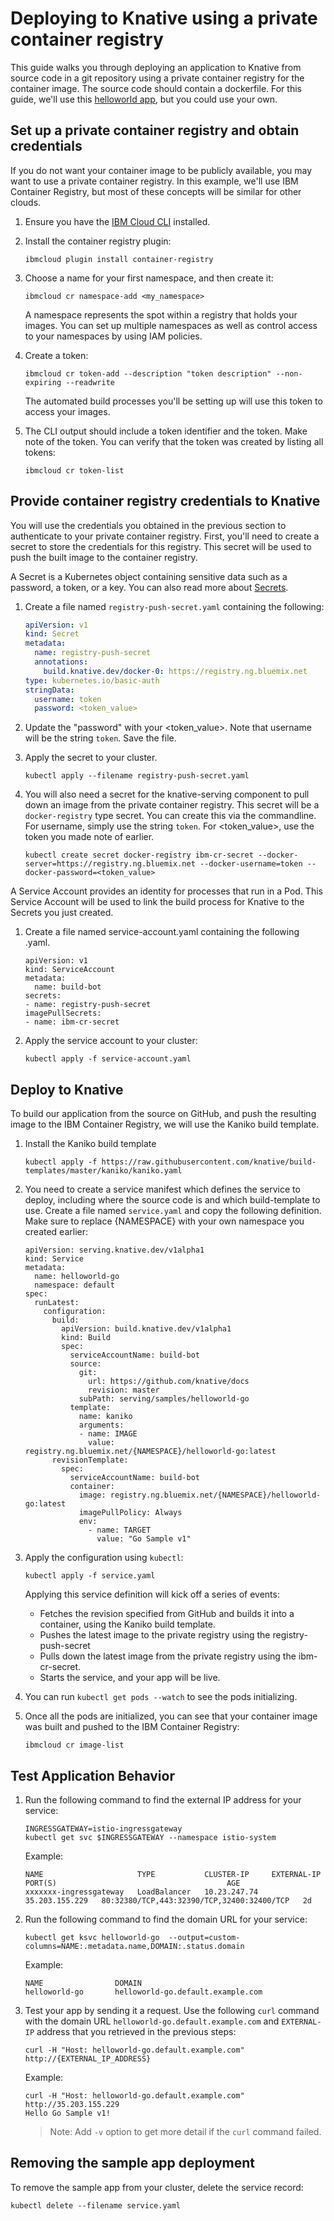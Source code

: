 # Deploying to Knative using a private container registry
This guide walks you through deploying an application to Knative from source code in a git repository using a private container registry for the container image. The source code should contain a dockerfile. For this guide, we'll use this [helloworld app](https://github.com/knative/docs/tree/master/serving/samples/helloworld-go), but you could use your own.


## Set up a private container registry and obtain credentials
If you do not want your container image to be publicly available, you may want to use a private container registry. In this example, we'll use IBM Container Registry, but most of these concepts will be similar for other clouds.

1. Ensure you have the [IBM Cloud CLI](https://cloud.ibm.com/docs/cli/reference/ibmcloud/download_cli.html#install_use) installed.  

1. Install the container registry plugin:

    ```
    ibmcloud plugin install container-registry
    ```

1. Choose a name for your first namespace, and then create it: 

    ```
    ibmcloud cr namespace-add <my_namespace>
    ```
    
    A namespace represents the spot within a registry that holds your images. You can set up multiple namespaces as well as control access to your namespaces by using IAM policies.

1. Create a token:

    ```
    ibmcloud cr token-add --description "token description" --non-expiring --readwrite
    ```
    
    The automated build processes you'll be setting up will use this token to access your images.

1. The CLI output should include a token identifier and the token. Make note of the token. You can verify that the token was created by listing all tokens:

    ```
    ibmcloud cr token-list
    ```

## Provide container registry credentials to Knative
You will use the credentials you obtained in the previous section to authenticate to your private container registry. First, you'll need to create a secret to store the credentials for this registry. This secret will be used to push the built image to the container registry.

A Secret is a Kubernetes object containing sensitive data such as a password, a token, or a key. You can also read more about [Secrets](https://kubernetes.io/docs/concepts/configuration/secret/).

1. Create a file named `registry-push-secret.yaml` containing the following:

    ```yaml
    apiVersion: v1
    kind: Secret
    metadata:
      name: registry-push-secret
      annotations:
        build.knative.dev/docker-0: https://registry.ng.bluemix.net
    type: kubernetes.io/basic-auth
    stringData:
      username: token
      password: <token_value>
    ```

1. Update the "password" with your <token_value>. Note that username will be the string `token`. Save the file.

1. Apply the secret to your cluster.

    ```
    kubectl apply --filename registry-push-secret.yaml
    ```

1. You will also need a secret for the knative-serving component to pull down an image from the private container registry. This secret will be a `docker-registry` type secret. You can create this via the commandline. For username, simply use the string `token`. For <token_value>, use the token you made note of earlier.

    ```
    kubectl create secret docker-registry ibm-cr-secret --docker-server=https://registry.ng.bluemix.net --docker-username=token --docker-password=<token_value>
    ```

A Service Account provides an identity for processes that run in a Pod. This Service Account will be used to link the build process for Knative to the Secrets you just created.

1. Create a file named service-account.yaml containing the following .yaml.

    ```
    apiVersion: v1
    kind: ServiceAccount
    metadata:
      name: build-bot
    secrets:
    - name: registry-push-secret
    imagePullSecrets:
    - name: ibm-cr-secret
    ```

1. Apply the service account to your cluster:

    ```
    kubectl apply -f service-account.yaml
    ```

## Deploy to Knative
To build our application from the source on GitHub, and push the resulting image to the IBM Container Registry, we will use the Kaniko build template.

1. Install the Kaniko build template

    ```
    kubectl apply -f https://raw.githubusercontent.com/knative/build-templates/master/kaniko/kaniko.yaml
    ```

1. You need to create a service manifest which defines the service to deploy, including where the source code is and which build-template to use. Create a file named `service.yaml` and copy the following definition. Make sure to replace {NAMESPACE} with your own namespace you created earlier:

    ```
    apiVersion: serving.knative.dev/v1alpha1
    kind: Service
    metadata:
      name: helloworld-go
      namespace: default
    spec:
      runLatest:
        configuration:
          build:
            apiVersion: build.knative.dev/v1alpha1
            kind: Build
            spec:
              serviceAccountName: build-bot
              source:
                git:
                  url: https://github.com/knative/docs
                  revision: master
                subPath: serving/samples/helloworld-go
              template:
                name: kaniko
                arguments:
                - name: IMAGE
                  value: registry.ng.bluemix.net/{NAMESPACE}/helloworld-go:latest
          revisionTemplate:
            spec:
              serviceAccountName: build-bot
              container:
                image: registry.ng.bluemix.net/{NAMESPACE}/helloworld-go:latest 
                imagePullPolicy: Always
                env:
                  - name: TARGET
                    value: "Go Sample v1"
    ```

1. Apply the configuration using `kubectl`:
    
    ```
    kubectl apply -f service.yaml
    ```

    Applying this service definition will kick off a series of events:
    - Fetches the revision specified from GitHub and builds it into a container, using the Kaniko build template.
    - Pushes the latest image to the private registry using the registry-push-secret
    - Pulls down the latest image from the private registry using the ibm-cr-secret.
    - Starts the service, and your app will be live.


1. You can run `kubectl get pods --watch` to see the pods initializing.

1. Once all the pods are initialized, you can see that your container image was built and pushed to the IBM Container Registry:

    ```
    ibmcloud cr image-list
    ```

## Test Application Behavior
1. Run the following command to find the external IP address for your service:

   ```shell
   INGRESSGATEWAY=istio-ingressgateway
   kubectl get svc $INGRESSGATEWAY --namespace istio-system
   ```

   Example:

   ```shell
   NAME                     TYPE           CLUSTER-IP     EXTERNAL-IP      PORT(S)                                      AGE
   xxxxxxx-ingressgateway   LoadBalancer   10.23.247.74   35.203.155.229   80:32380/TCP,443:32390/TCP,32400:32400/TCP   2d
   ```

1. Run the following command to find the domain URL for your service:

   ```shell
   kubectl get ksvc helloworld-go  --output=custom-columns=NAME:.metadata.name,DOMAIN:.status.domain
   ```

   Example:

   ```shell
   NAME                DOMAIN
   helloworld-go       helloworld-go.default.example.com
   ```

1. Test your app by sending it a request. Use the following `curl` command with
   the domain URL `helloworld-go.default.example.com` and `EXTERNAL-IP` address
   that you retrieved in the previous steps:

   ```shell
   curl -H "Host: helloworld-go.default.example.com" http://{EXTERNAL_IP_ADDRESS}
   ```

   Example:

   ```shell
   curl -H "Host: helloworld-go.default.example.com" http://35.203.155.229
   Hello Go Sample v1!
   ```

   > Note: Add `-v` option to get more detail if the `curl` command failed.

## Removing the sample app deployment

To remove the sample app from your cluster, delete the service record:

```shell
kubectl delete --filename service.yaml
```
